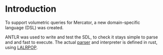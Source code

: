 # Introduction

To support volumetric queries for Mercator, a new domain-specific language (DSL) was created.

ANTLR was used to write and test the SDL, to check it stays simple 
to parse and and fast to execute. The actual [parser](https://epfl-dias.github.io/mercator_parser/) and interpreter is 
defined in rust, using [LALRPOP](https://docs.rs/lalrpop/0.18.1/lalrpop/).
